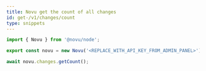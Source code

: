 ```yaml
---
title: Novu get the count of all changes
id: get-/v1/changes/count
type: snippets
---
```


```javascript label=Node.js
import { Novu } from '@novu/node';

export const novu = new Novu('<REPLACE_WITH_API_KEY_FROM_ADMIN_PANEL>');

await novu.changes.getCount();
```
